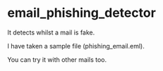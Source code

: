 # email_phishing_detector
It detects whilst a mail is fake.

I have taken a sample file (phishing_email.eml).

You can try it with other mails too.
